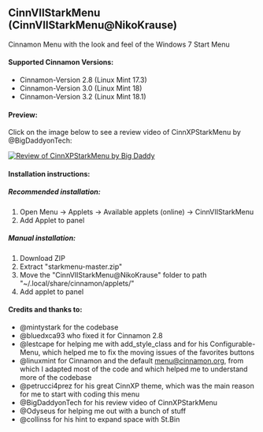 ## CinnVIIStarkMenu (CinnVIIStarkMenu@NikoKrause)
Cinnamon Menu with the look and feel of the Windows 7 Start Menu

#### Supported Cinnamon Versions:
* Cinnamon-Version 2.8 (Linux Mint 17.3)
* Cinnamon-Version 3.0 (Linux Mint 18)
* Cinnamon-Version 3.2 (Linux Mint 18.1)

#### Preview:
Click on the image below to see a review video of CinnXPStarkMenu by @BigDaddyonTech:

[![Review of CinnXPStarkMenu by Big Daddy](https://cloud.githubusercontent.com/assets/8415124/20908908/6d108a24-bb58-11e6-8d88-112f7250d630.png)](https://www.youtube.com/watch?v=OmUpLNsWgC4)

#### Installation instructions:

##### Recommended installation:
1. Open Menu -> Applets -> Available applets (online) -> CinnVIIStarkMenu
2. Add Applet to panel

##### Manual installation:
1. Download ZIP
2. Extract "starkmenu-master.zip"
3. Move the "CinnVIIStarkMenu@NikoKrause" folder to path "~/.local/share/cinnamon/applets/"
4. Add applet to panel

#### Credits and thanks to:
* @mintystark for the codebase
* @bluedxca93 who fixed it for Cinnamon 2.8
* @lestcape for helping me with add_style_class and for his Configurable-Menu, which helped me to fix the moving issues of the favorites buttons
* @linuxmint for Cinnamon and the default menu@cinnamon.org, from which I adapted most of the code and which helped me to understand more of the codebase
* @petrucci4prez for his great CinnXP theme, which was the main reason for me to start with coding this menu
* @BigDaddyonTech for his review video of CinnXPStarkMenu
* @Odyseus for helping me out with a bunch of stuff
* @collinss for his hint to expand space with St.Bin
